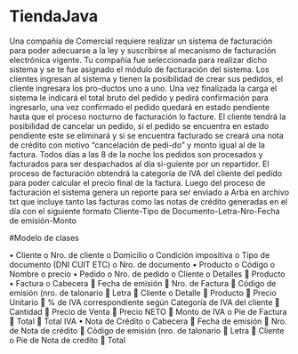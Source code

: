# TiendaJava

Una compañía de Comercial requiere realizar un sistema de facturación para poder adecuarse a la ley y suscribirse al mecanismo de facturación electrónica vigente. Tu compañía fue seleccionada para realizar dicho sistema y se te fue asignado el módulo de facturación del sistema.
Los clientes ingresan al sistema y tienen la posibilidad de crear sus pedidos, el cliente ingresara los pro-ductos uno a uno. Una vez finalizada la carga el sistema le indicará el total bruto del pedido y pedirá confirmación para ingresarlo, una vez confirmado el pedido quedará en estado pendiente hasta que el proceso nocturno de facturación lo facture.
El cliente tendrá la posibilidad de cancelar un pedido, si el pedido se encuentra en estado pendiente este se eliminará y si se encuentra facturado se creará una nota de crédito con motivo “cancelación de pedi-do” y monto igual al de la factura.
Todos días a las 8 de la noche los pedidos son procesados y facturados para ser despachados al día si-guiente por un repartidor. El proceso de facturación obtendrá la categoría de IVA del cliente del pedido para poder calcular el precio final de la factura.
Luego del proceso de facturación el sistema genera un reporte para ser enviado a Arba en archivo txt que incluye tanto las facturas como las notas de crédito generadas en el día con el siguiente formato Cliente-Tipo de Documento-Letra-Nro-Fecha de emisión-Monto

#Modelo de clases

•	Cliente
    o	Nro. de cliente
    o	Domicilio
    o	Condición impositiva
    o	Tipo de documento (DNI CUIT ETC)
    o	Nro. de documento
•	Producto
    o	Código
    o	Nombre
    o	precio
•	Pedido
    o	Nro. de pedido
    o	Cliente
    o	Detalles
        	Producto
•	Factura
    o	Cabecera
        	Fecha de emisión
        	Nro. de Factura
        	Código de emisión (nro. de talonario
        	Letra
        	Cliente
    o	Detalle
        	Producto
        	Precio Unitario
        	% de IVA correspondiente según Categoría de IVA del cliente
        	Cantidad
        	Precio de Venta
        	Precio NETO
        	Monto de IVA
    o	Pie de Factura
        	Total
        	Total IVA
•	Nota de Crédito
    o	Cabecera
        	Fecha de emisión
        	Nro. de Nota de crédito
        	Código de emisión (nro. de talonario
        	Letra
        	Cliente
    o	Pie de Nota de credito
        	Total
